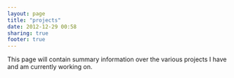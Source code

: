```yaml
---
layout: page
title: "projects"
date: 2012-12-29 00:58
sharing: true
footer: true
---
```


This page will contain summary information over the various projects I have and am currently working on.
